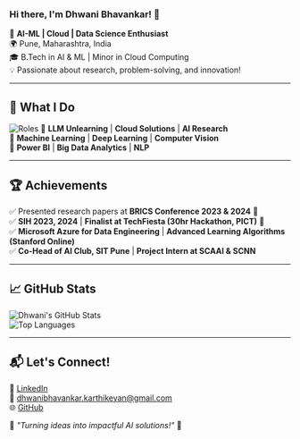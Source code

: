 ### Hi there, I'm Dhwani Bhavankar! 👋

🚀 **AI-ML | Cloud | Data Science Enthusiast**  
🌍 Pune, Maharashtra, India  
🎓 B.Tech in AI & ML | Minor in Cloud Computing  
💡 Passionate about research, problem-solving, and innovation!  

---

## 🚀 **What I Do**
![Roles](https://readme-typingsvg.herokuapp.comfont=Fira+Code&weight=500&size=20&duration=1000&pause=500&color=F70000&width=435&lines=AI+Engineer;Cloud+Engineer;Data+Scientist;ML+Researcher)
🔹 **LLM Unlearning** | **Cloud Solutions** | **AI Research**  
🔹 **Machine Learning** | **Deep Learning** | **Computer Vision**  
🔹 **Power BI** | **Big Data Analytics** | **NLP**

---

## 🏆 **Achievements**
✅ Presented research papers at **BRICS Conference 2023 & 2024** 📜  
✅ **SIH 2023, 2024** | **Finalist at TechFiesta (30hr Hackathon, PICT)** 🏅  
✅ **Microsoft Azure for Data Engineering** | **Advanced Learning Algorithms (Stanford Online)**  
✅ **Co-Head of AI Club, SIT Pune** | **Project Intern at SCAAI & SCNN**  

---

## 📈 **GitHub Stats**
![Dhwani's GitHub Stats](https://github-readme-stats.vercel.app/api?username=DhwaniBhavankarKarthikeyan&show_icons=true&theme=radical)  
![Top Languages](https://github-readme-stats.vercel.app/api/top-langs/?username=DhwaniBhavankarKarthikeyan&layout=compact&theme=radical)  

---

## 📬 **Let's Connect!**
🔗 [LinkedIn](https://www.linkedin.com/in/dhwani-bhavankar)  
📧 dhwanibhavankar.karthikeyan@gmail.com  
🌐 [GitHub](https://github.com/DhwaniBhavankarKarthikeyan)  

📌 *"Turning ideas into impactful AI solutions!"* 🚀
